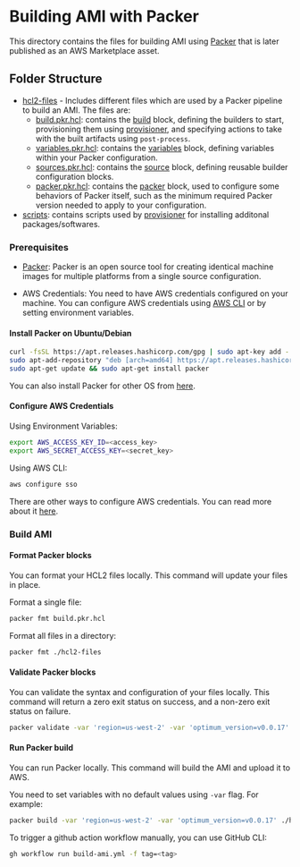 # Building AMI with Packer

This directory contains the files for building AMI using [Packer](https://github.com/hashicorp/packer) that is later published as an AWS Marketplace asset.


## Folder Structure

- [hcl2-files](./hcl2-files/) - Includes different files which are used by a Packer pipeline to build an AMI. The files are:
  - [build.pkr.hcl](./hcl2-files/build.pkr.hcl): contains the [build](https://developer.hashicorp.com/packer/docs/templates/hcl_templates/blocks/build) block, defining the builders to start, provisioning them using [provisioner](https://developer.hashicorp.com/packer/docs/templates/hcl_templates/blocks/build/provisioner), and specifying actions to take with the built artifacts using `post-process`.
  - [variables.pkr.hcl](./hcl2-files/variables.pkr.hcl): contains the [variables](https://developer.hashicorp.com/packer/docs/templates/hcl_templates/blocks/variable) block, defining variables within your Packer configuration.
  - [sources.pkr.hcl](./hcl2-files/sources.pkr.hcl): contains the [source](https://developer.hashicorp.com/packer/docs/templates/hcl_templates/blocks/source) block, defining reusable builder configuration blocks.
  - [packer.pkr.hcl](./hcl2-files/packer.pkr.hcl): contains the [packer](https://developer.hashicorp.com/packer/docs/templates/hcl_templates/blocks/packer) block, used to configure some behaviors of Packer itself, such as the minimum required Packer version needed to apply to your configuration.
- [scripts](./scripts): contains scripts used by [provisioner](https://developer.hashicorp.com/packer/docs/templates/hcl_templates/blocks/build/provisioner) for installing additonal packages/softwares.


### Prerequisites
 - [Packer](https://developer.hashicorp.com/packer/docs/intro): Packer is an open source tool for creating identical machine images for multiple platforms from a single source configuration.

 - AWS Credentials: You need to have AWS credentials configured on your machine. You can configure AWS credentials using [AWS CLI](https://github.com/aws/aws-cli) or by setting environment variables.

 #### Install Packer on Ubuntu/Debian
 ```bash
 curl -fsSL https://apt.releases.hashicorp.com/gpg | sudo apt-key add -
 sudo apt-add-repository "deb [arch=amd64] https://apt.releases.hashicorp.com $(lsb_release -cs) main"
 sudo apt-get update && sudo apt-get install packer
 ```

You can also install Packer for other OS from [here](https://developer.hashicorp.com/packer/tutorials/docker-get-started/get-started-install-cli).

#### Configure AWS Credentials

Using Environment Variables:
```bash
export AWS_ACCESS_KEY_ID=<access_key>
export AWS_SECRET_ACCESS_KEY=<secret_key>
```

Using AWS CLI:
```bash
aws configure sso
```

There are other ways to configure AWS credentials. You can read more about it [here](https://github.com/aws/aws-cli?tab=readme-ov-file#configuration).

### Build AMI

#### Format Packer blocks
You can format your HCL2 files locally. This command will update your files in place.

Format a single file:
```bash
packer fmt build.pkr.hcl 
```

Format all files in a directory:
```bash
packer fmt ./hcl2-files
```

#### Validate Packer blocks
You can validate the syntax and configuration of your files locally. This command will return a zero exit status on success, and a non-zero exit status on failure. 

```bash
packer validate -var 'region=us-west-2' -var 'optimum_version=v0.0.17' ./hcl2-files
```

#### Run Packer build
You can run Packer locally. This command will build the AMI and upload it to AWS.

You need to set variables with no default values using `-var` flag. For example:
```bash
packer build -var 'region=us-west-2' -var 'optimum_version=v0.0.17' ./hcl2-files
```

To trigger a github action workflow manually, you can use GitHub CLI:
```bash
gh workflow run build-ami.yml -f tag=<tag>
```
